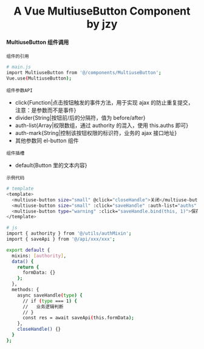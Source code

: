 <h1 align="center">
  A Vue MultiuseButton Component by jzy
</h1>

#### MultiuseButton 组件调用

`组件的引用`

```bash
# main.js
import MultiuseButton from '@/components/MultiuseButton';
Vue.use(MultiuseButton);
```

`组件参数API`

- click{Function|点击按钮触发的事件方法，用于实现 ajax 的防止重复提交，注意：是参数而不是事件}
- divider{String|按钮前/后的分隔符，值为 before/after}
- auth-list{Array|权限数组，通过 authority 的混入，使用 this.auths 即可}
- auth-mark{String|控制该按钮权限的标识符，业务的 ajax 接口地址}
- 其他参数同 el-button 组件

`组件插槽`

- default{Button 里的文本内容}

`示例代码`

```bash
# template
<template>
  <multiuse-button size="small" @click="closeHandle">关闭</multiuse-button>
  <multiuse-button size="small" :click="saveHandle" :auth-list="auths" auth-mark="/api/aaa">保存<multiuse-button>
  <multiuse-button type="warning" :click="saveHandle.bind(this, 1)">保存</multiuse-button>
</template>

# js
import { authority } from '@/utils/authMixin';
import { saveApi } from '@/api/xxx/xxx';

export default {
  mixins: [authority],
  data() {
    return {
      formData: {}
    };
  },
  methods: {
    async saveHandle(type) {
      // if (type === 1) {
      //   业务逻辑判断
      // }
      const res = await saveApi(this.formData);
    },
    closeHandle() {}
  }
};
```
